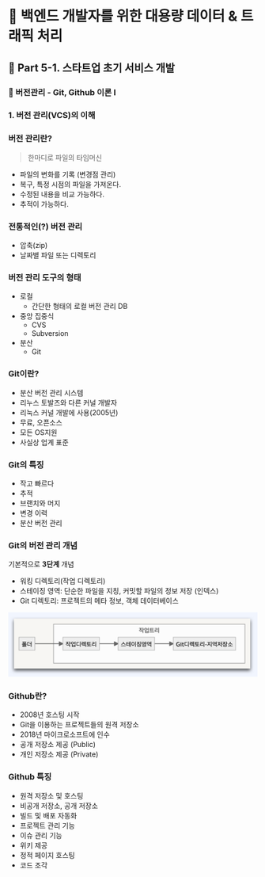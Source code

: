 # :book: 백엔드 개발자를 위한 대용량 데이터 & 트래픽 처리
## :pushpin: Part 5-1. 스타트업 초기 서비스 개발

### :seedling: 버전관리 - Git, Github 이론 I
### 1. 버전 관리(VCS)의 이해
### 버전 관리란?
> 한마디로 파일의 타임머신

- 파일의 변화를 기록 (변경점 관리)
- 복구, 특정 시점의 파일을 가져온다.
- 수정된 내용을 비교 가능하다.
- 추적이 가능하다.

### 전통적인(?) 버전 관리
- 압축(zip)
- 날짜별 파일 또는 디렉토리

### 버전 관리 도구의 형태
- 로컬
  - 간단한 형태의 로컬 버전 관리 DB
- 중앙 집중식
  - CVS
  - Subversion
- 분산
  - Git

### Git이란?
- 분산 버전 관리 시스템
- 리누스 토발즈와 다른 커널 개발자
- 리눅스 커널 개발에 사용(2005년)
- 무료, 오픈소스
- 모든 OS지원
- 사실상 업계 표준

### Git의 특징
- 작고 빠르다
- 추적
- 브랜치와 머지
- 변경 이력
- 분산 버전 관리

### Git의 버전 관리 개념
기본적으로 **3단계** 개념
- 워킹 디렉토리(작업 디렉토리)
- 스테이징 영역: 단순한 파일을 지칭, 커밋할 파일의 정보 저장 (인덱스)
- Git 디렉토리: 프로젝트의 메타 정보, 객체 데이터베이스

![](../images/git버전관리개념.png)

### Github란?
- 2008년 호스팅 시작
- Git을 이용하는 프로젝트들의 원격 저장소
- 2018년 마이크로소프트에 인수
- 공개 저장소 제공 (Public)
- 개인 저장소 제공 (Private)

### Github 특징
- 원격 저장소 및 호스팅
- 비공개 저장소, 공개 저장소
- 빌드 및 배포 자동화
- 프로젝트 관리 기능
- 이슈 관리 기능
- 위키 제공
- 정적 페이지 호스팅
- 코드 조각
